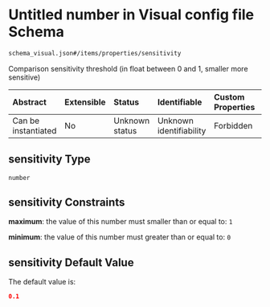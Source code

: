 # Untitled number in Visual config file Schema

```txt
schema_visual.json#/items/properties/sensitivity
```

Comparison sensitivity threshold (in float between 0 and 1, smaller more sensitive)

| Abstract            | Extensible | Status         | Identifiable            | Custom Properties | Additional Properties | Access Restrictions | Defined In                                                                        |
| :------------------ | :--------- | :------------- | :---------------------- | :---------------- | :-------------------- | :------------------ | :-------------------------------------------------------------------------------- |
| Can be instantiated | No         | Unknown status | Unknown identifiability | Forbidden         | Allowed               | none                | [schema\_visual.json\*](../lib/schemas/schema_visual.json "open original schema") |

## sensitivity Type

`number`

## sensitivity Constraints

**maximum**: the value of this number must smaller than or equal to: `1`

**minimum**: the value of this number must greater than or equal to: `0`

## sensitivity Default Value

The default value is:

```json
0.1
```
